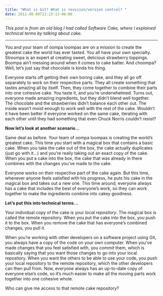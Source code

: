 ```yaml
---
title: "What is Git? What is revision/version control? "
date: 2012-08-09T22:23:13-06:00
---
```


_This post is from an old blog I had called Software Cake, where I explained technical terms by talking about cake._

***

You and your team of oompa loompas are on a mission to create the greatest cake the world has ever tasted. You all have your own specialty. Stroompa is an expert at creating sweet, delicious strawberry toppings. Boompa ain’t messing around when it comes to cake batter. And choompa? Well, let’s just say that chocolate is kinda his thing.

Everyone starts off getting their own boring cake, and they all go off separately to work on their respective parts. They all create something that tastes amazing all by itself. Then, they come together to combine their parts into one cohesive cake. You taste it, and you’re underwhelmed. Turns out, everyone made amazing ingredients, but they didn’t blend well together. The chocolate and the strawberries didn’t balance each other out. The inside wasn’t moist enough to work well with the rest of the cake. Wouldn’t it have been better if everyone worked on the same cake, iterating with each other until they had something that even Chuck Norris couldn’t resist?

**Now let’s look at another scenario…**

Same deal as before. Your team of oompa loompas is creating the world’s greatest cake. This time you start with a magical box that contains a basic cake. When you take the cake out of the box, the cake actually duplicates (just go with it…) and you’re really taking out an exact copy of the cake. When you put a cake into the box, the cake that was already in there combines with the changes you’ve made to the cake.

Everyone works on their respective part of the cake again. But this time, whenever anyone feels satisfied with his progress, he puts his cake in the magical box and takes out a new one. This time around, everyone always has a cake that includes the best of everyone’s work, so they can work together to make the ingredients combine into cakey goodness.

**Let’s put this into technical terms…**

Your individual copy of the cake is your _local repository_. The magical box is called the remote repository. When you put the cake into the box, you push it to the box. When you remove the cake that has everyone’s combined changes, you pull it.

When you’re working with other developers on a software project using Git, you always have a copy of the code on your own computer. When you’ve made changes that you feel satisfied with, you _commit_ them, which is basically saying that you want those changes to go into your local repository. When you want the others to be able to use your code, you push your local repository to the remote repository, which the other developers can then pull from. Now, everyone always has an up-to-date copy of everyone else’s code, so it’s much easier to make all the moving parts work together into one cohesive whole.

Who can give me access to that remote cake repository?
